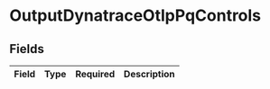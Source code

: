 # OutputDynatraceOtlpPqControls


## Fields

| Field       | Type        | Required    | Description |
| ----------- | ----------- | ----------- | ----------- |